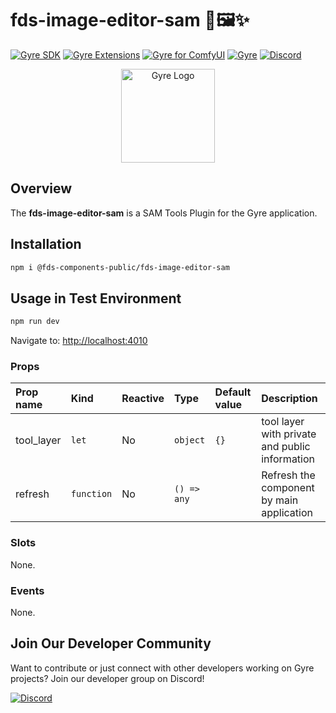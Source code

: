 # fds-image-editor-sam 🔧🖼️✨

[![Gyre SDK](https://img.shields.io/badge/Gyre%20SDK-Explore-blue?style=for-the-badge&logo=github)](https://flyingdogsoftware.github.io/gyre-sdk/)
[![Gyre Extensions](https://img.shields.io/badge/Gyre%20Extensions-Repository-blue?style=for-the-badge&logo=github)](https://github.com/flyingdogsoftware/gyre-extensions/)
[![Gyre for ComfyUI](https://img.shields.io/badge/Gyre%20for%20ComfyUI-Explore-blue?style=for-the-badge&logo=github)](https://github.com/flyingdogsoftware/gyre_for_comfyui)
[![Gyre](https://img.shields.io/badge/Gyre-Website-orange?style=for-the-badge&logo=internet-explorer)](https://gyre.ai)
[![Discord](https://img.shields.io/badge/Discord-Join%20Us-7289DA?style=for-the-badge&logo=discord)](https://discord.gg/HyaNtnU5Pw)

<p align="center">
  <img src="https://gyre.ai/images/logo.png" alt="Gyre Logo" width="150px">
</p>

## Overview

The **fds-image-editor-sam** is a SAM Tools Plugin for the Gyre application.

## Installation

```sh
npm i @fds-components-public/fds-image-editor-sam
```

## Usage in Test Environment

```sh
npm run dev
```

Navigate to: [http://localhost:4010](http://localhost:4010)

### Props

| Prop name  | Kind         | Reactive | Type            | Default value | Description                                   |
| :--------- | :----------- | :------- | :-------------- | :------------ | :-------------------------------------------- |
| tool_layer | <code>let</code> | No      | <code>object</code> | <code>{}</code> | tool layer with private and public information |
| refresh    | <code>function</code> | No      | <code>() => any</code> | <code></code> | Refresh the component by main application      |

### Slots

None.

### Events

None.

## Join Our Developer Community

Want to contribute or just connect with other developers working on Gyre projects? Join our developer group on Discord!

[![Discord](https://img.shields.io/badge/Discord-Join%20Us-7289DA?style=for-the-badge&logo=discord)](https://discord.gg/HyaNtnU5Pw)

 

 
